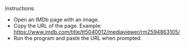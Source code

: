 Instructions:
- Open an IMDb page with an image.
- Copy the URL of the page. Example: https://www.imdb.com/title/tt5040012/mediaviewer/rm2594863105/
- Run the program and paste the URL when prompted.
